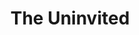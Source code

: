 ---
pid: ch588
title: The Uninvited
location_transcription: 30 N 41st St Phila PA
coordinates: "[-75.205395851175, 39.958609847492]"
zipcode: '19070'
gen_neighborhood: 
neighborhood: 
outside_phl: 'Morton PA '
age: '51'
age_range: 50-59
instagram: 
image_file_name: ch_588.jpg
proposal_transcription: Welcome to the New World
topic: Immigration,Race Ethnicity
topic_summary: 0, 0
type: Other No Form
keywords_other: discrimination, new world, immigrants
credit: Ken Russo
image_labels: 
twitter: 
facebook: 
permalink: "/monuments/ch588/"
layout: item-page
---
